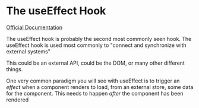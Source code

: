 # The useEffect Hook

[Official Documentation](https://react.dev/reference/react/hooks#state-hooks)

The useEffect hook is probably the second most commonly seen hook. The useEffect hook is used most commonly to "connect and synchronize with external systems"

This could be an external API, could be the DOM, or many other different things.

One very common paradigm you will see with useEffect is to trigger an _effect_ when a component renders to load, from an external store, some data for the component. This needs to happen _after_ the component has been rendered